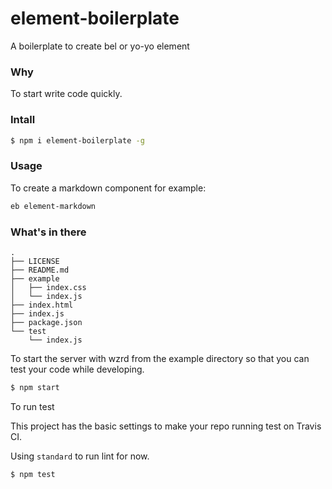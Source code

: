 # element-boilerplate
A boilerplate to create bel or yo-yo element

### Why

To start write code quickly.

### Intall

```sh
$ npm i element-boilerplate -g
```

### Usage

To create a markdown component for example:

```sh
eb element-markdown
```

### What's in there

```
.
├── LICENSE
├── README.md
├── example
│   ├── index.css
│   └── index.js
├── index.html
├── index.js
├── package.json
└── test
    └── index.js
```

To start the server with wzrd from the example directory so that you can test your code while developing.

```sh
$ npm start
```

To run test

This project has the basic settings to make your repo running test on Travis CI.

Using `standard` to run lint for now.

```sh
$ npm test
```

